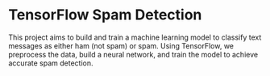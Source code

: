 # TensorFlow Spam Detection
This project aims to build and train a machine learning model to classify text messages as either ham (not spam) or spam. Using TensorFlow, we preprocess the data, build a neural network, and train the model to achieve accurate spam detection.
